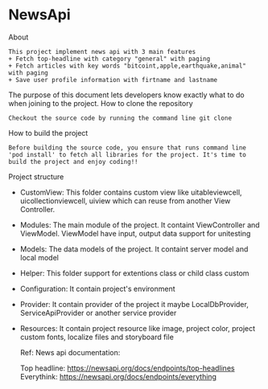 # NewsApi

About

    This project implement news api with 3 main features
    + Fetch top-headline with category "general" with paging 
    + Fetch articles with key words "bitcoint,apple,earthquake,animal" with paging 
    + Save user profile information with firtname and lastname

The purpose of this document lets developers know exactly what to do when joining to the project.
How to clone the repository

    Checkout the source code by running the command line git clone 

How to build the project

    Before building the source code, you ensure that runs command line 'pod install' to fetch all libraries for the project. It's time to build the project and enjoy coding!!
    
Project structure

+ CustomView: This folder contains custom view like uitableviewcell, uicollectionviewcell, uiview which can reuse from another View Controller.
+ Modules: The main module of the project. It containt ViewController and ViewModel. ViewModel have input, output data support for unitesting
+ Models: The data models of the project. It containt server model and local model
+ Helper: This folder support for extentions class or child class custom
+ Configuration: It contain project's environment 
+ Provider: It contain provider of the project it maybe LocalDbProvider, ServiceApiProvider or another service provider
+ Resources: It contain project resource like image, project color, project custom fonts, localize files and storyboard file
    
    
    Ref:
    News api documentation:
    
    Top headline: https://newsapi.org/docs/endpoints/top-headlines
    Everythink: https://newsapi.org/docs/endpoints/everything



